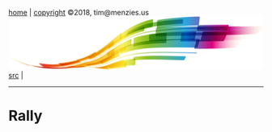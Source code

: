 [home](http://tiny.cc/plm18) |
[copyright](https://github.com/ai-se/rally/blob/master/LICENSE.md) &copy;2018, tim&commat;menzies.us
<br>
[<img width=900 src="https://raw.githubusercontent.com/ai-se/rally/master/etc/img/rally.png">](http://tiny.cc/plm18)<br>
[src](https://github.com/ai-se/rally/tree/master/py) |


______



# Rally

